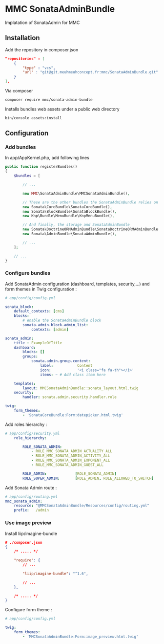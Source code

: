 # MMC SonataAdminBundle

Implatation of SonataAdmin for MMC

## Installation

Add the repository in composer.json
```json
"repositories" : [
    {
        "type" : "vcs",
        "url" : "git@git.meuhmeuhconcept.fr:mmc/SonataAdminBundle.git"
    }
],
```

Via composer
```bash
composer require mmc/sonata-admin-bundle
```
Installs bundles web assets under a public web directory
```bash
bin/console assets:install
```
## Configuration

### Add bundles
In app/AppKernel.php, add following lines
```php
public function registerBundles()
{
    $bundles = [

        // ...

        new MMC\SonataAdminBundle\MMCSonataAdminBundle(),

        // These are the other bundles the SonataAdminBundle relies on
        new Sonata\CoreBundle\SonataCoreBundle(),
        new Sonata\BlockBundle\SonataBlockBundle(),
        new Knp\Bundle\MenuBundle\KnpMenuBundle(),

        // And finally, the storage and SonataAdminBundle
        new Sonata\DoctrineORMAdminBundle\SonataDoctrineORMAdminBundle(),
        new Sonata\AdminBundle\SonataAdminBundle(),

        // ...
    ];

    // ...
}
```

### Configure bundles

Add SonataAdmin configuration (dashboard, templates, security,...) and form themes in Twig configuration :

```yaml
# app/config/config.yml

sonata_block:
    default_contexts: [cms]
    blocks:
        # enable the SonataAdminBundle block
        sonata.admin.block.admin_list:
            contexts: [admin]

sonata_admin:
    title : ExampleOfTitle
    dashboard:
        blocks: []
        groups:
            sonata.admin.group.content:
                label:           Content
                icon:            '<i class="fa fa-th"></i>'
                items: ~ # Add class item here

    templates:
        layout: MMCSonataAdminBundle::sonata_layout.html.twig
    security:
        handler: sonata.admin.security.handler.role

twig:
    form_themes:
        - 'SonataCoreBundle:Form:datepicker.html.twig'
```
Add roles hierarchy :
```yaml
# app/config/security.yml
    role_hierarchy:

        ROLE_SONATA_ADMIN:
            - ROLE_MMC_SONATA_ADMIN_ACTUALITY_ALL
            - ROLE_MMC_SONATA_ADMIN_ACTIVITY_ALL
            - ROLE_MMC_SONATA_ADMIN_EXPONENT_ALL
            - ROLE_MMC_SONATA_ADMIN_GUEST_ALL

        ROLE_ADMIN:             [ROLE_SONATA_ADMIN]
        ROLE_SUPER_ADMIN:       [ROLE_ADMIN, ROLE_ALLOWED_TO_SWITCH]

```
Add Sonata Admin route :
```yaml
# app/config/routing.yml
mmc_sonata_admin:
    resource: "@MMCSonataAdminBundle/Resources/config/routing.yml"
    prefix:   /admin
```
### Use image preview

Install liip/imagine-bundle

```json
# ./composer.json
{
    /* ..... */

    "require": {
        // ...

        "liip/imagine-bundle": "^1.6",

        // ...
    },

    /* ..... */
}
```

Configure form theme :
```yaml
# app/config/config.yml

twig:
    form_themes:
        - 'MMCSonataAdminBundle:Form:image_preview.html.twig'
```